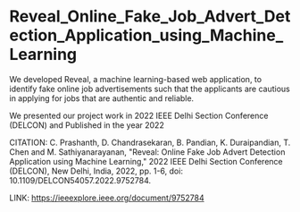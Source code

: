 # Reveal_Online_Fake_Job_Advert_Detection_Application_using_Machine_Learning

We developed Reveal, a machine learning-based web application, to identify fake online job advertisements such that the applicants are cautious in applying for jobs that are authentic and reliable.

We presented our project work in 2022 IEEE Delhi Section Conference (DELCON) and Published in the year 2022

CITATION: C. Prashanth, D. Chandrasekaran, B. Pandian, K. Duraipandian, T. Chen and M. Sathiyanarayanan, "Reveal: Online Fake Job Advert Detection Application using Machine Learning," 2022 IEEE Delhi Section Conference (DELCON), New Delhi, India, 2022, pp. 1-6, doi: 10.1109/DELCON54057.2022.9752784.

LINK: https://ieeexplore.ieee.org/document/9752784
